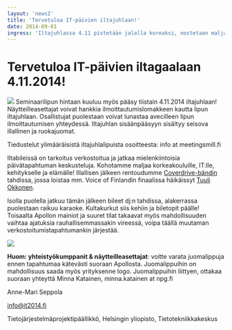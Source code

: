 ```yaml
---
layout: 'news2'
title: 'Tervetuloa IT-päivien iltajuhlaan!'
date: 2014-09-01
ingress: 'Iltajuhlassa 4.11 pistetään jalalla koreaksi, nostetaan malja IT:lle ja käydään jatkovääntöä päivän aiheista!'
---
```

Tervetuloa IT-päivien iltagaalaan 4.11.2014!
==========
<img class="nostokuva" src="../images/newsimages/coverdrive.jpg" >
Seminaarilipun hintaan kuuluu myös pääsy tiistain 4.11.2014 iltajuhlaan! Näytteilleasettajat voivat hankkia ilmoittautumislomakkeen kautta lipun iltajuhlaan. Osallistujat puolestaan voivat lunastaa avecilleen lipun ilmoittautumisen yhteydessä. Iltajuhlan sisäänpääsyyn sisältyy seisova illallinen ja ruokajuomat.

Tiedustelut ylimääräisistä iltajuhlalipuista osoitteesta: info at  meetingsmill.fi

Iltabileissä on tarkoitus verkostoitua ja jatkaa mielenkiintoisia päivätapahtuman keskusteluja. Kohotamme maljaa korkeakouluille, IT:lle, kehitykselle ja elämälle! Illallisen jälkeen rentoudumme [Coverdrive-bändin](http://www.coverdrive.fi/bandi) tahdissa, jossa loistaa mm. Voice of Finlandin finaalissa häikäissyt [Tuuli Okkonen](https://www.facebook.com/tuuli.okkonen).

Isolla puolella jatkuu tämän jälkeen bileet dj:n tahdissa, alakerrassa puolestaan raikuu karaoke. Kultakurkut siis kehiin ja biletopit päälle! 
Toisaalta Apollon mainiot ja suuret tilat takaavat myös mahdollisuuden vaihtaa ajatuksia rauhallisemmassakin vireessä, voipa täällä muutaman verkostoitumistapahtumankin järjestää. 

<img  class="nostokuva" src="../images/newsimages/Apollo2.jpg" >

**Huom: yhteistyökumppanit & näytteilleasettajat**: voitte varata juomalippuja ennen tapahtumaa kätevästi suoraan Apollosta. Juomalippuihin on mahdollisuus saada myös yrityksenne logo. Juomalippuihin liittyen, ottakaa suoraan yhteyttä Minna Katainen, minna.katainen at npg.fi
<br/>


Anne-Mari Seppola <br/>

info@it2014.fi

Tietojärjestelmäprojektipäällikkö, Helsingin yliopisto, Tietotekniikkakeskus
